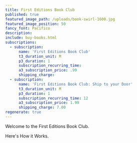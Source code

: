 ```yaml
---
title: First Editions Book Club
published: true
featured_image_path: /uploads/book-swirl-1600.jpg
featured_image_position: 50
fancy_font: Pacifico
description:
include: buy-books.html
subscriptions:
  - subscription:
      name: 'First Editions Book Club'
      t3_duration_unit: M
      p3_duration: 1
      subscription_recurring_time:
      a3_subscription_price: .99
      shipping_charge:
  - subscription:
      name: 'First Editions Book Club: Ship to your Door'
      t3_duration_unit: M
      p3_duration: 1
      subscription_recurring_time: 12
      a3_subscription_price: 1.99
      shipping_charge: 7.00
regenerate: true
---
```



Welcome to the First Editions Book Club.

Here's How it Works.
